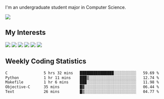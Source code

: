 I'm an undergraduate student major in Computer Science.

![](https://github-readme-stats.vercel.app/api?username=littzhch&theme=radical)

## My Interests

![](https://img.shields.io/badge/Python-3776AB?style=flat&labelColor=FFD43B&logoColor=3776AB&logo=python)
![](https://img.shields.io/badge/C-00599C?style=flat&labelColor=01427d&logoColor=6295cb&logo=c)
![](https://img.shields.io/badge/Rust-ffffff?style=flat&labelColor=ffffff&logoColor=000000&logo=rust)
![](https://img.shields.io/badge/LaTeX-008080?style=flat&labelColor=eeece5&logoColor=008080&logo=latex)
![](https://img.shields.io/badge/OpenGL-5487b2?style=flat&labelColor=ffffff&logoColor=5487b2&logo=opengl)
![](https://img.shields.io/badge/archlinux-1793d1?style=flat&labelColor=333333&logoColor=1793d1&logo=archlinux)

## Weekly Coding Statistics
<!--START_SECTION:waka-->

```txt
C                5 hrs 32 mins   ███████████████░░░░░░░░░░   59.69 %
Python           1 hr 11 mins    ███▒░░░░░░░░░░░░░░░░░░░░░   12.74 %
Makefile         1 hr 6 mins     ███░░░░░░░░░░░░░░░░░░░░░░   11.98 %
Objective-C      35 mins         █▓░░░░░░░░░░░░░░░░░░░░░░░   06.44 %
Text             26 mins         █▒░░░░░░░░░░░░░░░░░░░░░░░   04.77 %
```

<!--END_SECTION:waka-->
